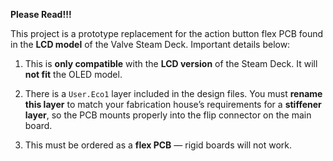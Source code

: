 **Please Read!!!**

This project is a prototype replacement for the action button flex PCB found in the **LCD model** of the Valve Steam Deck. Important details below:

1. This is **only compatible** with the **LCD version** of the Steam Deck. It will **not fit** the OLED model.

2. There is a `User.Eco1` layer included in the design files. You must **rename this layer** to match your fabrication house’s requirements for a **stiffener layer**, so the PCB mounts properly into the flip connector on the main board.

3. This must be ordered as a **flex PCB** — rigid boards will not work.
